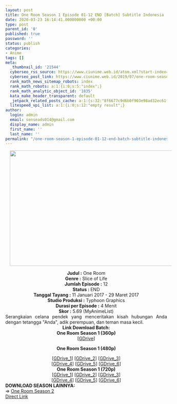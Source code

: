 ```yaml
---
layout: post
title: One Room Season 1 Episode 01-12 END [Batch] Subtitle Indonesia
date: 2020-03-23 16:14:41.000000000 +00:00
type: post
parent_id: '0'
published: true
password: ''
status: publish
categories:
- Anime
tags: []
meta:
  _thumbnail_id: '21544'
  cyberseo_rss_source: https://www.ciunime.web.id/atom.xml?start-index=1051&max-results=150
  cyberseo_post_link: https://www.ciunime.web.id/2019/07/one-room-season-1-episode-01-12-end.html
  rank_math_news_sitemap_robots: index
  rank_math_robots: a:1:{i:0;s:5:"index";}
  rank_math_analytic_object_id: '1835'
  kata_make_header_transparent: default
  _jetpack_related_posts_cache: a:1:{s:32:"8f6677c9d6b0f903e98ad32ec61f8deb";a:2:{s:7:"expires";i:1657668543;s:7:"payload";a:0:{}}}
  litespeed_vpi_list: a:1:{i:0;s:12:"empty result";}
author:
  login: admin
  email: senseads014@gmail.com
  display_name: admin
  first_name: ''
  last_name: ''
permalink: "/one-room-season-1-episode-01-12-end-batch-subtitle-indonesia/"
---
```

<div class="separator" style="clear: both; text-align: center;"><a href="https://1.bp.blogspot.com/-OjqYDvEZXyM/XSrR9EHSxYI/AAAAAAAAbsw/DNFSiTzLIVofK51Bc3H_uwz_12wi5fWDACLcBGAs/s1600/One%2BRoom%2BSeason%2B1.jpg" imageanchor="1" style="margin-left: 1em; margin-right: 1em;"><img border="0" data-original-height="720" data-original-width="1280" height="360" src="{{ site.baseurl }}/assets/2020/03/One%2BRoom%2BSeason%2B1.jpg" width="640" /></a></div>
<p>
<div style="text-align: center;"><b>Judul</b><b><b> </b>:</b> One Room</div>
<div style="text-align: center;"><b><b>Genre :</b></b> Slice of Life</div>
<div style="text-align: center;"><b>Jumlah Episode :</b> 12<br /><b>Status :&nbsp;</b>END<br /><b>Tanggal Tayang :</b> 11 Januari 2017 - 29 Maret 2017<br /><b>Studio Produksi :</b> Typhoon Graphics<br /><b>Durasi per Episode :</b> 4 Menit</div>
<div style="text-align: center;"><b>Skor :</b> 5.69 (MyAnimeList)</div>
<div style="text-align: center;"></div>
<div style="text-align: justify;">Serangkaian celana pendek yang menceritakan kisah hubungan Anda dengan tetangga "Anda", adik perempuan, dan teman masa kecil.</div>
<div style="text-align: justify;"></div>
<div style="text-align: justify;"></div>
<div style="text-align: center;"><b>Link Download Batch:</b></div>
<div style="text-align: center;">
<div style="text-align: center;"><b>One Room Season 1 (360p)</b></div>
<div style="text-align: center;">[<a href="https://drive.google.com/uc?id=1YJl_HP3qQZ-Rb_3M53KBMdvCSvt8KIMV" target="_blank" rel="noopener">GDrive</a>]</div>
<div style="text-align: center;"></div>
<p><b>One Room Season 1 (480p)</b></div>
<div style="text-align: center;">[<a href="https://drive.google.com/uc?id=1LCPrU7JyVv2DFHu0GBLfOnlBlKjrVQLg" target="_blank" rel="noopener">GDrive_1</a>] [<a href="https://drive.google.com/uc?id=14aft9SbxzHP4UiR167lfTbZ7F3mFJdET" target="_blank" rel="noopener">GDrive_2</a>] [<a href="https://drive.google.com/uc?id=1biyefCu0ROmPoY9rkcsaxFQhJ-uDn1xK" target="_blank" rel="noopener">GDrive_3</a>]<br />[<a href="https://drive.google.com/uc?id=1QVPoRCQuCfFTxx6LiOvyedjjy1k3lO8f" target="_blank" rel="noopener">GDrive_4</a>] [<a href="https://drive.google.com/uc?id=1XDiMgAdXuXqtfSAao8pEYHOTulBKiPz5" target="_blank" rel="noopener">GDrive_5</a>] [<a href="https://drive.google.com/uc?id=1YWw7IlU3urRTXqR12GEKOmof-BU-hFDq" target="_blank" rel="noopener">GDrive_6</a>]</div>
<div style="text-align: center;"><b>One Room Season 1 (720p)</b><br />[<a href="https://drive.google.com/uc?id=1vG_NGW9C43_ZQSsgPiMXUgNfdqtRjxR-" target="_blank" rel="noopener">GDrive_1</a>] [<a href="https://drive.google.com/uc?id=1rdLWEabb9ela4gvWvccF9mEI0Yegbw-8" target="_blank" rel="noopener">GDrive_2</a>] [<a href="https://drive.google.com/uc?id=1v1sa73kmaMLC06Blu7fzuzicMANc3seV" target="_blank" rel="noopener">GDrive_3</a>]<br />[<a href="https://drive.google.com/uc?id=1fEhRsEKoBSFDiDhGhdMdP-r3TN_-gdlB" target="_blank" rel="noopener">GDrive_4</a>] [<a href="https://drive.google.com/uc?id=1iHL05jpFqPA8nXu-q5deU1s_xVy5VQ6_" target="_blank" rel="noopener">GDrive_5</a>] [<a href="https://drive.google.com/uc?id=1zkxjoPWa4MR5fftakBTbxL4o3Hss5k6M" target="_blank" rel="noopener">GDrive_6</a>]
<div style="text-align: left;"></div>
<div style="text-align: left;"></div>
<div style="text-align: left;"><b>DOWNLOAD SEASON LAINNYA:</b></div>
<div style="text-align: left;"></div>
<div style="text-align: left;">=&gt;&nbsp;<a href="https://www.ciunime.web.id/2019/07/one-room-season-2-episode-01-12-end.html" target="_blank" rel="noopener">One Room Season 2</a></div>
<div style="text-align: left;"></div>
</div>
<link rel="stylesheet" href="https://cdnjs.cloudflare.com/ajax/libs/font-awesome/4.7.0/css/font-awesome.min.css" />
<div class="divbtn"> <a href="https://handymansurrender.com/fihup8buzv?key=94550f7ce39444073321dde3b8782f97" class="btn"><i class="fa fa-download"></i> Direct Link</a> </div>
